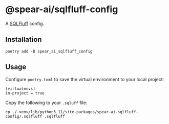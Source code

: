 # @spear-ai/sqlfluff-config

A [SQLFluff](https://sqlfluff.com) config.

## Installation

```shell
poetry add -D spear_ai_sqlfluff_config
```

## Usage

Configure `poetry.toml` to save the virtual environment to your local project:

```
[virtualenvs]
in-project = true
```

Copy the following to your `.sqluff` file:

```shell
cp ./.venv/lib/python3.11/site-packages/spear-ai-sqlfluff-config/.sqlfluff .sqlfluff
```
